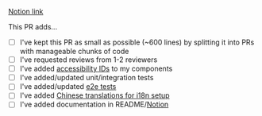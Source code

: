 [Notion link](notion-link-here) <!-- Remove this link if no relevant Notion link -->

This PR adds... <!-- A brief description of what your PR does -->

<!-- This checklist is just a guideline.-->
<!-- If any of the following does not apply to your PR, please leave them unchecked and explain in the PR description -->

- [ ] I've kept this PR as small as possible (~600 lines) by splitting it into PRs with manageable chunks of code
- [ ] I've requested reviews from 1-2 reviewers
- [ ] I've added [accessibility IDs](https://www.notion.so/dc5f4ce910f7431c84344ac79344e9f5?v=d487366816834dd4ab8dc12e0b5928f3) to my components
- [ ] I've added/updated unit/integration tests
- [ ] I've added/updated [e2e tests](https://www.notion.so/e2e-Documentation-a096d3e0bf75485e85ad692af8371ef3)
- [ ] I've added [Chinese translations for i18n setup](https://www.notion.so/Translations-Dev-Guide-8c1da838982a4f59a386ec96ac6780c8)
- [ ] I've added documentation in README/[Notion](https://www.notion.so/82b92fb1007640328dab9582c0a3694e?v=3b6ce48202cf40ad8450553799b13146)
